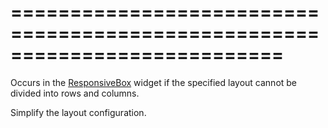===========================================================================
===========================================================================

<!--shortDescription-->
Occurs in the [ResponsiveBox](/Documentation/ApiReference/UI_Widgets/dxResponsiveBox/) widget if the specified layout cannot be divided into rows and columns.
<!--/shortDescription-->

<!--fullDescription-->
Simplify the layout configuration.
<!--/fullDescription-->